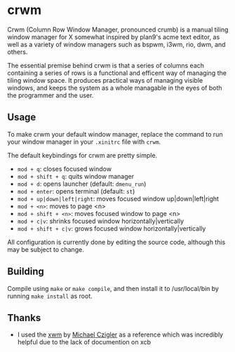 # crwm

Crwm (Column Row Window Manager, pronounced crumb) is a manual tiling window manager for X somewhat inspired by plan9's acme text editor, as well as a variety of window managers such as bspwm, i3wm, rio, dwm, and others.

The essential premise behind crwm is that a series of columns each containing a series of rows is a functional and efficent way of managing the tiling window space. It produces practical ways of managing visible windows, and keeps the system as a whole managable in the eyes of both the programmer and the user.

## Usage

To make crwm your default window manager, replace the command to run your window manager in your `.xinitrc` file with `crwm`.

The default keybindings for crwm are pretty simple.

- `mod + q`: closes focused window
- `mod + shift + q`: quits window manager
- `mod + d`: opens launcher (default: `dmenu_run`)
- `mod + enter`: opens terminal (default: `st`)
- `mod + up|down|left|right`: moves focused window up|down|left|right
- `mod + <n>`: moves to page &lt;n&gt;
- `mod + shift + <n>`: moves focused window to page &lt;n&gt;
- `mod + c|v`: shrinks focused window horizontally|vertically
- `mod + shift + c|v`: grows focused window horizontally|vertically

All configuration is currently done by editing the source code, although this may be subject to change.

## Building

Compile using `make` or `make compile`, and then install it to /usr/local/bin by running `make install` as root.

## Thanks

- I used the [xwm](https://github.com/mcpcpc/xwm) by [Michael Czigler](https://github.com/mcpcpc) as a reference which was incredibly helpful due to the lack of documention on xcb
